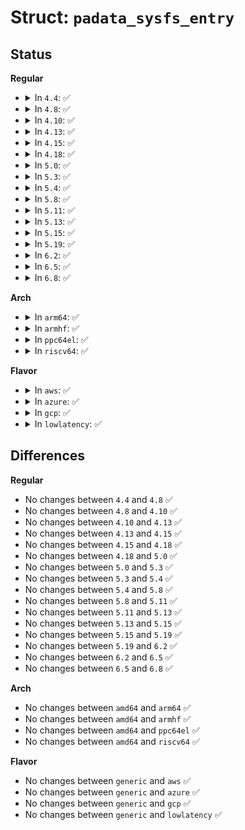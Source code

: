 # Struct: <code>padata_sysfs_entry</code>

## Status
<b>Regular</b>
<ul>
<li>
<details>
<summary>In <code>4.4</code>: ✅</summary>

```c
struct padata_sysfs_entry {
    struct attribute attr;
    ssize_t (*show)(struct padata_instance *, struct attribute *, char *);
    ssize_t (*store)(struct padata_instance *, struct attribute *, const char *, size_t);
};
```
</details>
</li>
<li>
<details>
<summary>In <code>4.8</code>: ✅</summary>

```c
struct padata_sysfs_entry {
    struct attribute attr;
    ssize_t (*show)(struct padata_instance *, struct attribute *, char *);
    ssize_t (*store)(struct padata_instance *, struct attribute *, const char *, size_t);
};
```
</details>
</li>
<li>
<details>
<summary>In <code>4.10</code>: ✅</summary>

```c
struct padata_sysfs_entry {
    struct attribute attr;
    ssize_t (*show)(struct padata_instance *, struct attribute *, char *);
    ssize_t (*store)(struct padata_instance *, struct attribute *, const char *, size_t);
};
```
</details>
</li>
<li>
<details>
<summary>In <code>4.13</code>: ✅</summary>

```c
struct padata_sysfs_entry {
    struct attribute attr;
    ssize_t (*show)(struct padata_instance *, struct attribute *, char *);
    ssize_t (*store)(struct padata_instance *, struct attribute *, const char *, size_t);
};
```
</details>
</li>
<li>
<details>
<summary>In <code>4.15</code>: ✅</summary>

```c
struct padata_sysfs_entry {
    struct attribute attr;
    ssize_t (*show)(struct padata_instance *, struct attribute *, char *);
    ssize_t (*store)(struct padata_instance *, struct attribute *, const char *, size_t);
};
```
</details>
</li>
<li>
<details>
<summary>In <code>4.18</code>: ✅</summary>

```c
struct padata_sysfs_entry {
    struct attribute attr;
    ssize_t (*show)(struct padata_instance *, struct attribute *, char *);
    ssize_t (*store)(struct padata_instance *, struct attribute *, const char *, size_t);
};
```
</details>
</li>
<li>
<details>
<summary>In <code>5.0</code>: ✅</summary>

```c
struct padata_sysfs_entry {
    struct attribute attr;
    ssize_t (*show)(struct padata_instance *, struct attribute *, char *);
    ssize_t (*store)(struct padata_instance *, struct attribute *, const char *, size_t);
};
```
</details>
</li>
<li>
<details>
<summary>In <code>5.3</code>: ✅</summary>

```c
struct padata_sysfs_entry {
    struct attribute attr;
    ssize_t (*show)(struct padata_instance *, struct attribute *, char *);
    ssize_t (*store)(struct padata_instance *, struct attribute *, const char *, size_t);
};
```
</details>
</li>
<li>
<details>
<summary>In <code>5.4</code>: ✅</summary>

```c
struct padata_sysfs_entry {
    struct attribute attr;
    ssize_t (*show)(struct padata_instance *, struct attribute *, char *);
    ssize_t (*store)(struct padata_instance *, struct attribute *, const char *, size_t);
};
```
</details>
</li>
<li>
<details>
<summary>In <code>5.8</code>: ✅</summary>

```c
struct padata_sysfs_entry {
    struct attribute attr;
    ssize_t (*show)(struct padata_instance *, struct attribute *, char *);
    ssize_t (*store)(struct padata_instance *, struct attribute *, const char *, size_t);
};
```
</details>
</li>
<li>
<details>
<summary>In <code>5.11</code>: ✅</summary>

```c
struct padata_sysfs_entry {
    struct attribute attr;
    ssize_t (*show)(struct padata_instance *, struct attribute *, char *);
    ssize_t (*store)(struct padata_instance *, struct attribute *, const char *, size_t);
};
```
</details>
</li>
<li>
<details>
<summary>In <code>5.13</code>: ✅</summary>

```c
struct padata_sysfs_entry {
    struct attribute attr;
    ssize_t (*show)(struct padata_instance *, struct attribute *, char *);
    ssize_t (*store)(struct padata_instance *, struct attribute *, const char *, size_t);
};
```
</details>
</li>
<li>
<details>
<summary>In <code>5.15</code>: ✅</summary>

```c
struct padata_sysfs_entry {
    struct attribute attr;
    ssize_t (*show)(struct padata_instance *, struct attribute *, char *);
    ssize_t (*store)(struct padata_instance *, struct attribute *, const char *, size_t);
};
```
</details>
</li>
<li>
<details>
<summary>In <code>5.19</code>: ✅</summary>

```c
struct padata_sysfs_entry {
    struct attribute attr;
    ssize_t (*show)(struct padata_instance *, struct attribute *, char *);
    ssize_t (*store)(struct padata_instance *, struct attribute *, const char *, size_t);
};
```
</details>
</li>
<li>
<details>
<summary>In <code>6.2</code>: ✅</summary>

```c
struct padata_sysfs_entry {
    struct attribute attr;
    ssize_t (*show)(struct padata_instance *, struct attribute *, char *);
    ssize_t (*store)(struct padata_instance *, struct attribute *, const char *, size_t);
};
```
</details>
</li>
<li>
<details>
<summary>In <code>6.5</code>: ✅</summary>

```c
struct padata_sysfs_entry {
    struct attribute attr;
    ssize_t (*show)(struct padata_instance *, struct attribute *, char *);
    ssize_t (*store)(struct padata_instance *, struct attribute *, const char *, size_t);
};
```
</details>
</li>
<li>
<details>
<summary>In <code>6.8</code>: ✅</summary>

```c
struct padata_sysfs_entry {
    struct attribute attr;
    ssize_t (*show)(struct padata_instance *, struct attribute *, char *);
    ssize_t (*store)(struct padata_instance *, struct attribute *, const char *, size_t);
};
```
</details>
</li>
</ul>
<b>Arch</b>
<ul>
<li>
<details>
<summary>In <code>arm64</code>: ✅</summary>

```c
struct padata_sysfs_entry {
    struct attribute attr;
    ssize_t (*show)(struct padata_instance *, struct attribute *, char *);
    ssize_t (*store)(struct padata_instance *, struct attribute *, const char *, size_t);
};
```
</details>
</li>
<li>
<details>
<summary>In <code>armhf</code>: ✅</summary>

```c
struct padata_sysfs_entry {
    struct attribute attr;
    ssize_t (*show)(struct padata_instance *, struct attribute *, char *);
    ssize_t (*store)(struct padata_instance *, struct attribute *, const char *, size_t);
};
```
</details>
</li>
<li>
<details>
<summary>In <code>ppc64el</code>: ✅</summary>

```c
struct padata_sysfs_entry {
    struct attribute attr;
    ssize_t (*show)(struct padata_instance *, struct attribute *, char *);
    ssize_t (*store)(struct padata_instance *, struct attribute *, const char *, size_t);
};
```
</details>
</li>
<li>
<details>
<summary>In <code>riscv64</code>: ✅</summary>

```c
struct padata_sysfs_entry {
    struct attribute attr;
    ssize_t (*show)(struct padata_instance *, struct attribute *, char *);
    ssize_t (*store)(struct padata_instance *, struct attribute *, const char *, size_t);
};
```
</details>
</li>
</ul>
<b>Flavor</b>
<ul>
<li>
<details>
<summary>In <code>aws</code>: ✅</summary>

```c
struct padata_sysfs_entry {
    struct attribute attr;
    ssize_t (*show)(struct padata_instance *, struct attribute *, char *);
    ssize_t (*store)(struct padata_instance *, struct attribute *, const char *, size_t);
};
```
</details>
</li>
<li>
<details>
<summary>In <code>azure</code>: ✅</summary>

```c
struct padata_sysfs_entry {
    struct attribute attr;
    ssize_t (*show)(struct padata_instance *, struct attribute *, char *);
    ssize_t (*store)(struct padata_instance *, struct attribute *, const char *, size_t);
};
```
</details>
</li>
<li>
<details>
<summary>In <code>gcp</code>: ✅</summary>

```c
struct padata_sysfs_entry {
    struct attribute attr;
    ssize_t (*show)(struct padata_instance *, struct attribute *, char *);
    ssize_t (*store)(struct padata_instance *, struct attribute *, const char *, size_t);
};
```
</details>
</li>
<li>
<details>
<summary>In <code>lowlatency</code>: ✅</summary>

```c
struct padata_sysfs_entry {
    struct attribute attr;
    ssize_t (*show)(struct padata_instance *, struct attribute *, char *);
    ssize_t (*store)(struct padata_instance *, struct attribute *, const char *, size_t);
};
```
</details>
</li>
</ul>

## Differences
<b>Regular</b>
<ul>
<li>
No changes between <code>4.4</code> and <code>4.8</code> ✅
</li>
<li>
No changes between <code>4.8</code> and <code>4.10</code> ✅
</li>
<li>
No changes between <code>4.10</code> and <code>4.13</code> ✅
</li>
<li>
No changes between <code>4.13</code> and <code>4.15</code> ✅
</li>
<li>
No changes between <code>4.15</code> and <code>4.18</code> ✅
</li>
<li>
No changes between <code>4.18</code> and <code>5.0</code> ✅
</li>
<li>
No changes between <code>5.0</code> and <code>5.3</code> ✅
</li>
<li>
No changes between <code>5.3</code> and <code>5.4</code> ✅
</li>
<li>
No changes between <code>5.4</code> and <code>5.8</code> ✅
</li>
<li>
No changes between <code>5.8</code> and <code>5.11</code> ✅
</li>
<li>
No changes between <code>5.11</code> and <code>5.13</code> ✅
</li>
<li>
No changes between <code>5.13</code> and <code>5.15</code> ✅
</li>
<li>
No changes between <code>5.15</code> and <code>5.19</code> ✅
</li>
<li>
No changes between <code>5.19</code> and <code>6.2</code> ✅
</li>
<li>
No changes between <code>6.2</code> and <code>6.5</code> ✅
</li>
<li>
No changes between <code>6.5</code> and <code>6.8</code> ✅
</li>
</ul>
<b>Arch</b>
<ul>
<li>
No changes between <code>amd64</code> and <code>arm64</code> ✅
</li>
<li>
No changes between <code>amd64</code> and <code>armhf</code> ✅
</li>
<li>
No changes between <code>amd64</code> and <code>ppc64el</code> ✅
</li>
<li>
No changes between <code>amd64</code> and <code>riscv64</code> ✅
</li>
</ul>
<b>Flavor</b>
<ul>
<li>
No changes between <code>generic</code> and <code>aws</code> ✅
</li>
<li>
No changes between <code>generic</code> and <code>azure</code> ✅
</li>
<li>
No changes between <code>generic</code> and <code>gcp</code> ✅
</li>
<li>
No changes between <code>generic</code> and <code>lowlatency</code> ✅
</li>
</ul>

